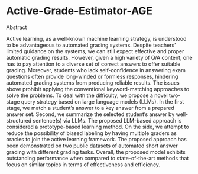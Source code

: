 # Active-Grade-Estimator-AGE
Abstract

Active learning, as a well-known machine learning strategy, is understood to be advantageous to automated grading systems. Despite teachers’ limited guidance on the systems, we can still expect effective and proper automatic grading results. However, given a high variety of Q/A content, one has to pay attention to a diverse set of correct answers to offer suitable grading. Moreover, students who lack self-confidence in answering exam questions often provide long-winded or formless responses, hindering automated grading systems from producing reliable results. The issues above prohibit applying the conventional keyword-matching approaches to solve the problems. To deal with the difficulty, we propose a novel two-stage query strategy based on large language models (LLMs). In the first stage, we match a student’s answer to a key answer from a prepared answer set. Second, we summarize the selected student’s answer by well-structured sentence(s) via LLMs. The proposed LLM-based approach is considered a prototype-based learning method. On the side, we attempt to reduce the possibility of biased labeling by having multiple graders as oracles to join the active learning framework. The proposed approach has been demonstrated on two public datasets of automated short answer grading with different grading tasks. Overall, the proposed model exhibits outstanding performance when compared to state-of-the-art methods that focus on similar topics in terms of effectiveness and efficiency.

